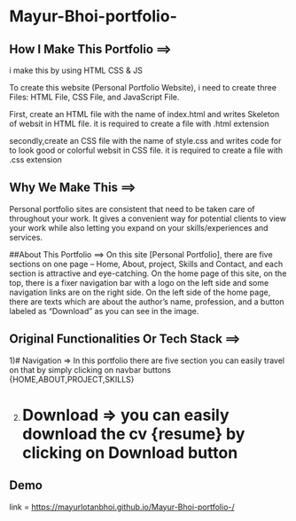 # Mayur-Bhoi-portfolio-

## How I Make This Portfolio ==>
i make this by using HTML CSS & JS

To create this website (Personal Portfolio Website), i need to create three Files: HTML File, CSS File, and JavaScript File.

First, create an HTML file with the name of index.html and writes Skeleton of websit in HTML file. it is required to create a file with .html extension

secondly,create an CSS file with the name of style.css and writes code for to look good or colorful websit in CSS file. it is required to create a file with .css extension

## Why We Make This ==>
Personal portfolio sites are consistent that need to be taken care of throughout your work. It gives a convenient way for potential clients to view your work while also letting you expand on your skills/experiences and services.

##About This Portfolio ==>
On this site [Personal Portfolio], there are five sections on one page – Home, About, project, Skills and Contact, and each section is attractive and eye-catching. On the home page of this site, on the top, there is a fixer navigation bar with a logo on the left side and some navigation links are on the right side. On the left side of the home page, there are texts which are about the author’s name, profession, and a button labeled as “Download” as you can see in the image.

## Original Functionalities Or Tech Stack ==>
 1)# Navigation => In this portfolio there are five section you can easily travel on that by simply clicking on navbar buttons {HOME,ABOUT,PROJECT,SKILLS}

2) # Download => you can easily download the cv {resume} by clicking on Download button


## Demo
link = https://mayurlotanbhoi.github.io/Mayur-Bhoi-portfolio-/

